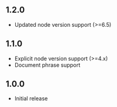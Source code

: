 1.2.0
-----
* Updated node version support (>=6.5)

1.1.0
-----
* Explicit node version support (>=4.x)
* Document phrase support

1.0.0
-----
* Initial release
